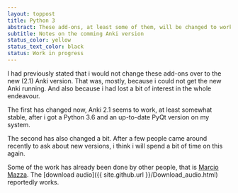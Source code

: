 ```yaml
---
layout: toppost
title: Python 3
abstract: These add-ons, at least some of them, will be changed to work with Anki 2.1 after all.
subtitle: Notes on the comming Anki version
status_color: yellow
status_text_color: black
status: Work in progress
---
```


I had previously stated that i would not change these add-ons over to the new (2.1) Anki version. That was, mostly, because i could not get the new Anki running. And also because i had lost a bit of interest in the whole endeavour.

The first has changed now, Anki 2.1 seems to work, at least somewhat stable, after i got a Python 3.6 and an up-to-date PyQt version on my system.

The second has also changed a bit. After a few people came around recently to ask about new versions, i think i will spend a bit of time on this again.

Some of the work has already been done by other people, that is [Marcio Mazza](https://github.com/marciomazza). The [download audio]({{ site.github.url }}/Download_audio.html) reportedly works.
